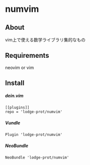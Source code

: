 # numvim

## About

vim上で使える数学ライブラリ集的なもの

## Requirements

neovim or vim

## Install

##### dein.vim

```
[[plugins]]
repo = 'lodge-prot/numvim'
```

##### Vundle

```
Plugin 'lodge-prot/numvim'
```

##### NeoBundle

```
NeoBundle 'lodge-prot/numvim'
```

